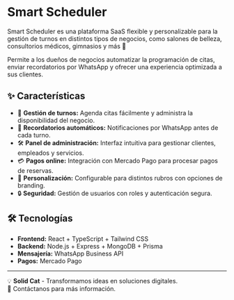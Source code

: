 # Smart Scheduler

Smart Scheduler es una plataforma SaaS flexible y personalizable para la gestión de turnos en distintos tipos de negocios, como salones de belleza, consultorios médicos, gimnasios y más 🚀  

Permite a los dueños de negocios automatizar la programación de citas, enviar recordatorios por WhatsApp y ofrecer una experiencia optimizada a sus clientes.

## ✨ Características

- 📅 **Gestión de turnos:** Agenda citas fácilmente y administra la disponibilidad del negocio.
- 📲 **Recordatorios automáticos:** Notificaciones por WhatsApp antes de cada turno.
- 🛠️ **Panel de administración:** Interfaz intuitiva para gestionar clientes, empleados y servicios.
- 💳 **Pagos online:** Integración con Mercado Pago para procesar pagos de reservas.
- 🎨 **Personalización:** Configurable para distintos rubros con opciones de branding.
- 🔒 **Seguridad:** Gestión de usuarios con roles y autenticación segura.

## 🛠️ Tecnologías

- **Frontend:** React + TypeScript + Tailwind CSS
- **Backend:** Node.js + Express + MongoDB + Prisma
- **Mensajería:** WhatsApp Business API
- **Pagos:** Mercado Pago


---

💡 **Solid Cat** - Transformamos ideas en soluciones digitales.  
📩 Contáctanos para más información.
